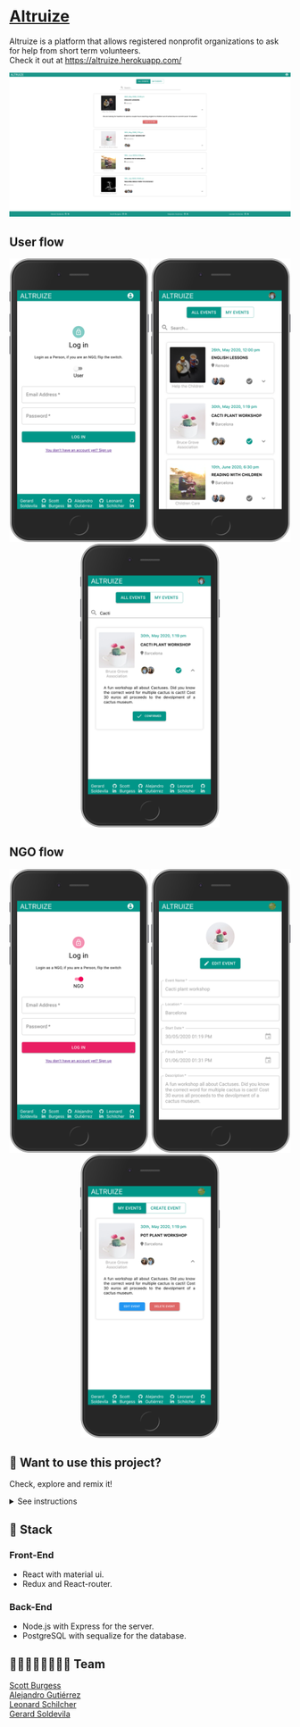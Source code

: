 # [Altruize](https://altruize.herokuapp.com/)
Altruize is a platform that allows registered nonprofit organizations to ask for help from short term volunteers.     
Check it out at https://altruize.herokuapp.com/

    
<div>
  <img src="client/src/assets/main.png" alt="Home" >
</div>

## User flow

<div align='center'>
  <img src="client/src/assets/user_login.png" alt="user login" width="250">
  <img src="client/src/assets/event_list_user.png" alt="user event list" width="250">
  <img src="client/src/assets/user_event_confirmed.png" alt="user event confirmed" width="250">
</div> 

## NGO flow

<div align='center'>
  <img src="client/src/assets/NGO_login.png" alt="NGO login" width="250">
  <img src="client/src/assets/edit_event.png" alt="NGO edit event" width="250">
  <img src="client/src/assets/NGO_event_tile.png" alt="NGO event tile" width="250">
</div> 

## 🧪 Want to use this project?
Check, explore and remix it!
<details><summary>See instructions</summary><br>
    
#### 1. Fork and the clone the repository       
#### 2. In the root directoy run `npm run install:all`.       
#### 3. Add your env variables:       
#### 3.1 server --> .env.example (save as .env)     

```txt
PORT=<the port you like but no 3000>
PSQL_DB_NAME=<'db name'>
PSQL_DB_USER=<'user name'>
PSQL_DB_PASSWORD=<'leave it blank if you dont want a password'>
PSQL_DB_HOST='localhost'
TOKEN_SECRET=<'a secret alpahumeric string'>
```
#### 4. Start postgresSQL and create a database.

```txt
CREATE DATABASE 'db name'
```
#### 5. In the root directoy run `npm run start:all`.
#### 6. 🚀 Open [http://localhost:3000](http://localhost:3000) to view it in your browser, and start using the app!

</details>

## 🥞 Stack

### Front-End
* React with material ui.
* Redux and React-router.

### Back-End
* Node.js with Express for the server.
* PostgreSQL with sequalize for the database.  

## 👨‍💻👨‍💻👨‍💻👨‍💻  Team
[Scott Burgess](https://github.com/Scottburg)     
[Alejandro Gutiérrez](https://github.com/AlejandroGutierrezB)     
[Leonard Schilcher](https://github.com/LeonardvS)     
[Gerard Soldevila](https://github.com/gsolde)    

     
